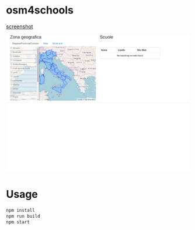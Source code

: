 # osm4schools

[screenshot](screenshots/selections.gif)

![screenshot](screenshots/selections.gif)


# Usage

```
npm install
npm run build
npm start
```